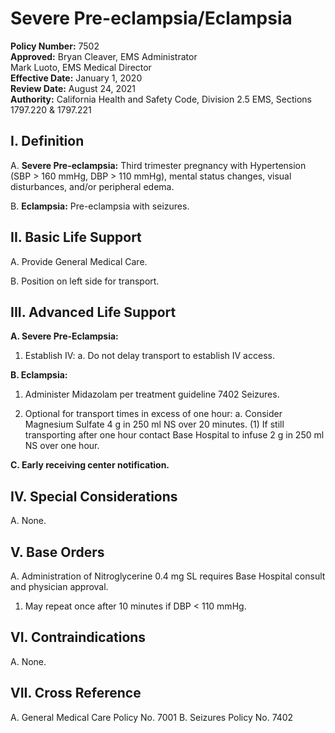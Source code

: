 # Severe Pre-eclampsia/Eclampsia

**Policy Number:** 7502  
**Approved:** Bryan Cleaver, EMS Administrator  
Mark Luoto, EMS Medical Director  
**Effective Date:** January 1, 2020  
**Review Date:** August 24, 2021  
**Authority:** California Health and Safety Code, Division 2.5 EMS, Sections 1797.220 & 1797.221

## I. Definition

A. **Severe Pre-eclampsia:** Third trimester pregnancy with Hypertension (SBP > 160 mmHg, DBP > 110 mmHg), mental status changes, visual disturbances, and/or peripheral edema.

B. **Eclampsia:** Pre-eclampsia with seizures.

## II. Basic Life Support

A. Provide General Medical Care.

B. Position on left side for transport.

## III. Advanced Life Support

**A. Severe Pre-Eclampsia:**

1. Establish IV:
   a. Do not delay transport to establish IV access.

**B. Eclampsia:**

1. Administer Midazolam per treatment guideline 7402 Seizures.

2. Optional for transport times in excess of one hour:
   a. Consider Magnesium Sulfate 4 g in 250 ml NS over 20 minutes.
      (1) If still transporting after one hour contact Base Hospital to infuse 2 g in 250 ml NS over one hour.

**C. Early receiving center notification.**

## IV. Special Considerations

A. None.

## V. Base Orders

A. Administration of Nitroglycerine 0.4 mg SL requires Base Hospital consult and physician approval.
1. May repeat once after 10 minutes if DBP < 110 mmHg.

## VI. Contraindications

A. None.

## VII. Cross Reference

A. General Medical Care Policy No. 7001
B. Seizures Policy No. 7402

